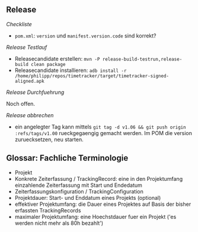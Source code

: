 Release
-------

_Checkliste_

* `pom.xml`: `version` und `manifest.version.code` sind korrekt?

_Release Testlauf_

* Releasecandidate erstellen: `mvn -P release-build-testrun,release-build clean package`
* Releasecandidate installieren: `adb install -r /home/philipp/repos/timetracker/target/timetracker-signed-aligned.apk`

_Release Durchfuehrung_

Noch offen.

_Release abbrechen_

* ein angelegter Tag kann mittels `git tag -d v1.06 && git push origin :refs/tags/v1.00` rueckgegaengig gemacht werden. Im POM die version zuruecksetzen, neu starten.

Glossar: Fachliche Terminologie
-------------------------------

* Projekt
* Konkrete Zeiterfassung / TrackingRecord: eine in den Projektumfang einzahlende Zeiterfassung mit Start und Endedatum
* Zeiterfassungskonfiguration / TrackingConfiguration
* Projektdauer: Start- und Enddatum eines Projekts (optional) 
* effektiver Projektumfang: die Dauer eines Projektes auf Basis der bisher erfassten TrackingRecords
* maximaler Projektumfang: eine Hoechstdauer fuer ein Projekt ('es werden nicht mehr als 80h bezahlt')